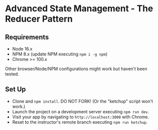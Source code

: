 # Advanced State Management - The Reducer Pattern

## Requirements

- Node 16.x
- NPM 8.x (update NPM executing `npm i -g npm`)
- Chrome >= 100.x

Other browser/Node/NPM configurations might work but haven't been tested.

## Set Up

- Clone and `npm install`. DO NOT FORK! (Or the "ketchup" script won't work.)
- Launch the project on a development server executing `npm run dev`.
- Visit your app by navigating to `http://localhost:3000` with Chrome.
- Reset to the instructor's remote branch executing `npm run ketchup`.
